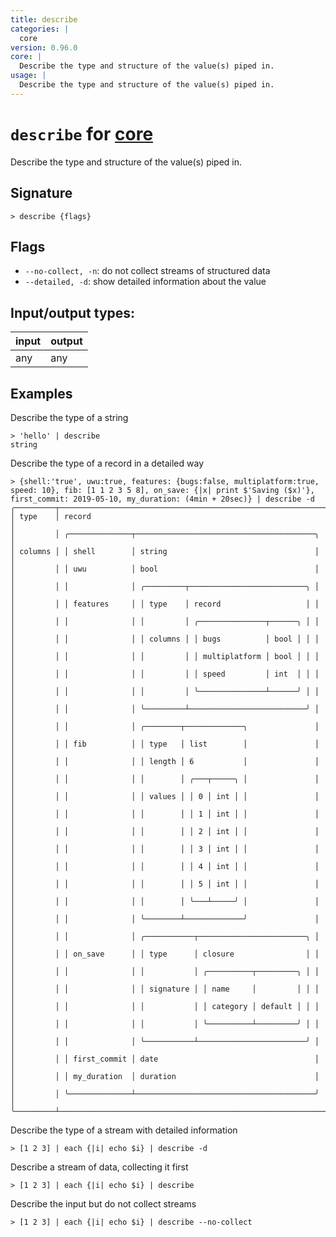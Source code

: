 ```yaml
---
title: describe
categories: |
  core
version: 0.96.0
core: |
  Describe the type and structure of the value(s) piped in.
usage: |
  Describe the type and structure of the value(s) piped in.
---
```

<!-- This file is automatically generated. Please edit the command in https://github.com/nushell/nushell instead. -->

# `describe` for [core](/commands/categories/core.md)

<div class='command-title'>Describe the type and structure of the value(s) piped in.</div>

## Signature

```> describe {flags} ```

## Flags

 -  `--no-collect, -n`: do not collect streams of structured data
 -  `--detailed, -d`: show detailed information about the value


## Input/output types:

| input | output |
| ----- | ------ |
| any   | any    |

## Examples

Describe the type of a string
```nu
> 'hello' | describe
string
```

Describe the type of a record in a detailed way
```nu
> {shell:'true', uwu:true, features: {bugs:false, multiplatform:true, speed: 10}, fib: [1 1 2 3 5 8], on_save: {|x| print $'Saving ($x)'}, first_commit: 2019-05-10, my_duration: (4min + 20sec)} | describe -d
╭─────────┬───────────────────────────────────────────────────────────╮
│ type    │ record                                                    │
│         │ ╭──────────────┬────────────────────────────────────────╮ │
│ columns │ │ shell        │ string                                 │ │
│         │ │ uwu          │ bool                                   │ │
│         │ │              │ ╭─────────┬──────────────────────────╮ │ │
│         │ │ features     │ │ type    │ record                   │ │ │
│         │ │              │ │         │ ╭───────────────┬──────╮ │ │ │
│         │ │              │ │ columns │ │ bugs          │ bool │ │ │ │
│         │ │              │ │         │ │ multiplatform │ bool │ │ │ │
│         │ │              │ │         │ │ speed         │ int  │ │ │ │
│         │ │              │ │         │ ╰───────────────┴──────╯ │ │ │
│         │ │              │ ╰─────────┴──────────────────────────╯ │ │
│         │ │              │ ╭────────┬─────────────╮               │ │
│         │ │ fib          │ │ type   │ list        │               │ │
│         │ │              │ │ length │ 6           │               │ │
│         │ │              │ │        │ ╭───┬─────╮ │               │ │
│         │ │              │ │ values │ │ 0 │ int │ │               │ │
│         │ │              │ │        │ │ 1 │ int │ │               │ │
│         │ │              │ │        │ │ 2 │ int │ │               │ │
│         │ │              │ │        │ │ 3 │ int │ │               │ │
│         │ │              │ │        │ │ 4 │ int │ │               │ │
│         │ │              │ │        │ │ 5 │ int │ │               │ │
│         │ │              │ │        │ ╰───┴─────╯ │               │ │
│         │ │              │ ╰────────┴─────────────╯               │ │
│         │ │              │ ╭───────────┬────────────────────────╮ │ │
│         │ │ on_save      │ │ type      │ closure                │ │ │
│         │ │              │ │           │ ╭──────────┬─────────╮ │ │ │
│         │ │              │ │ signature │ │ name     │         │ │ │ │
│         │ │              │ │           │ │ category │ default │ │ │ │
│         │ │              │ │           │ ╰──────────┴─────────╯ │ │ │
│         │ │              │ ╰───────────┴────────────────────────╯ │ │
│         │ │ first_commit │ date                                   │ │
│         │ │ my_duration  │ duration                               │ │
│         │ ╰──────────────┴────────────────────────────────────────╯ │
╰─────────┴───────────────────────────────────────────────────────────╯
```

Describe the type of a stream with detailed information
```nu
> [1 2 3] | each {|i| echo $i} | describe -d

```

Describe a stream of data, collecting it first
```nu
> [1 2 3] | each {|i| echo $i} | describe

```

Describe the input but do not collect streams
```nu
> [1 2 3] | each {|i| echo $i} | describe --no-collect

```
